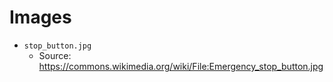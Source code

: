 # Images

* `stop_button.jpg`
	* Source: <https://commons.wikimedia.org/wiki/File:Emergency_stop_button.jpg>